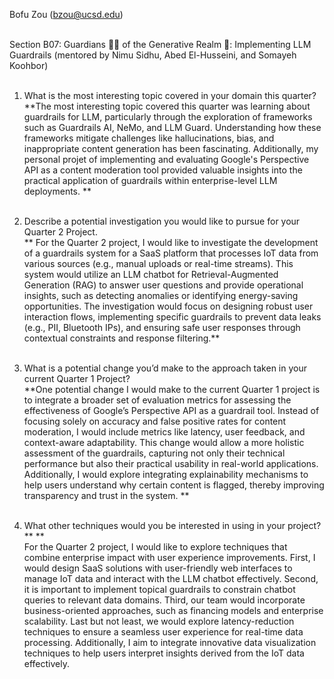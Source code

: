 Bofu Zou (bzou@ucsd.edu) <br><br>

Section B07: Guardians 🦹‍♀️ of the Generative Realm 👾: Implementing LLM Guardrails (mentored by Nimu Sidhu, Abed El-Husseini, and Somayeh Koohbor) <br><br>

1. What is the most interesting topic covered in your domain this quarter? <br>
**The most interesting topic covered this quarter was learning about guardrails for LLM, particularly through the exploration of frameworks such as Guardrails AI, NeMo, and LLM Guard. Understanding how these frameworks mitigate challenges like hallucinations, bias, and inappropriate content generation has been fascinating. Additionally, my personal projet of implementing and evaluating Google's Perspective API as a content moderation tool provided valuable insights into the practical application of guardrails within enterprise-level LLM deployments. **<br><br>

2. Describe a potential investigation you would like to pursue for your Quarter 2 Project. <br>
** For the Quarter 2 project, I would like to investigate the development of a guardrails system for a SaaS platform that processes IoT data from various sources (e.g., manual uploads or real-time streams). This system would utilize an LLM chatbot for Retrieval-Augmented Generation (RAG) to answer user questions and provide operational insights, such as detecting anomalies or identifying energy-saving opportunities. The investigation would focus on designing robust user interaction flows, implementing specific guardrails to prevent data leaks (e.g., PII, Bluetooth IPs), and ensuring safe user responses through contextual constraints and response filtering.**<br><br>

3. What is a potential change you’d make to the approach taken in your current Quarter 1 Project? <br>
**One potential change I would make to the current Quarter 1 project is to integrate a broader set of evaluation metrics for assessing the effectiveness of Google’s Perspective API as a guardrail tool. Instead of focusing solely on accuracy and false positive rates for content moderation, I would include metrics like latency, user feedback, and context-aware adaptability. This change would allow a more holistic assessment of the guardrails, capturing not only their technical performance but also their practical usability in real-world applications. Additionally, I would explore integrating explainability mechanisms to help users understand why certain content is flagged, thereby improving transparency and trust in the system. **<br><br>

4. What other techniques would you be interested in using in your project? <br>
** **<br>For the Quarter 2 project, I would like to explore techniques that combine enterprise impact with user experience improvements. First, I would design SaaS solutions with user-friendly web interfaces to manage IoT data and interact with the LLM chatbot effectively. Second, it is important to implement topical guardrails to constrain chatbot queries to relevant data domains. Third, our team would incorporate business-oriented approaches, such as financing models and enterprise scalability. Last but not least, we would explore latency-reduction techniques to ensure a seamless user experience for real-time data processing. Additionally, I aim to integrate innovative data visualization techniques to help users interpret insights derived from the IoT data effectively.<br>
